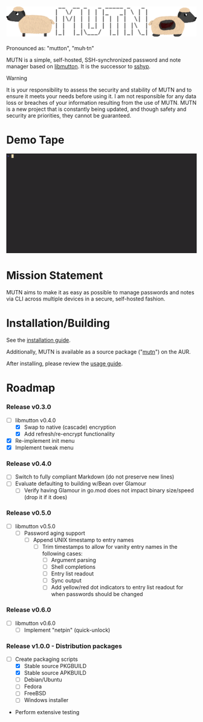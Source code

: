 ![banner](https://raw.githubusercontent.com/rwinkhart/sshyp-labs/main/extra/artwork/MUTN-banner.webp)
---
Pronounced as: "mutton", "muh·tn"

MUTN is a simple, self-hosted, SSH-synchronized password and note manager based on [libmutton](https://github.com/rwinkhart/libmutton). It is the successor to [sshyp](https://github.com/rwinkhart/sshyp).

> [!WARNING]
>It is your responsibility to assess the security and stability of MUTN and to ensure it meets your needs before using it.
>I am not responsible for any data loss or breaches of your information resulting from the use of MUTN.
>MUTN is a new project that is constantly being updated, and though safety and security are priorities, they cannot be guaranteed.

# Demo Tape
![mutn-demo.webp](https://raw.githubusercontent.com/rwinkhart/sshyp-labs/main/extra/mutn-vhs/mutn-demo.webp)

# Mission Statement
MUTN aims to make it as easy as possible to manage passwords and notes via CLI across multiple devices in a secure, self-hosted fashion.

# Installation/Building
See the [installation guide](https://github.com/rwinkhart/MUTN/blob/main/wiki/install.md).

Additionally, MUTN is available as a source package ("[mutn](https://aur.archlinux.org/packages/mutn)") on the AUR.

After installing, please review the [usage guide](https://github.com/rwinkhart/MUTN/blob/main/wiki/usage.md).

# Roadmap
### Release v0.3.0
- [ ] libmutton v0.4.0
    - [x] Swap to native (cascade) encryption
    - [x] Add refresh/re-encrypt functionality
- [x] Re-implement init menu
- [x] Implement tweak menu
### Release v0.4.0
- [ ] Switch to fully compliant Markdown (do not preserve new lines)
- [ ] Evaluate defaulting to building w/Bean over Glamour
    - [ ] Verify having Glamour in go.mod does not impact binary size/speed (drop it if it does)
### Release v0.5.0
- [ ] libmutton v0.5.0
    - [ ] Password aging support
        - [ ] Append UNIX timestamp to entry names
            - [ ] Trim timestamps to allow for vanity entry names in the following cases:
                - [ ] Argument parsing
                - [ ] Shell completions
                - [ ] Entry list readout
                - [ ] Sync output
                - [ ] Add yellow/red dot indicators to entry list readout for when passwords should be changed
### Release v0.6.0
- [ ] libmutton v0.6.0
    - [ ] Implement "netpin" (quick-unlock)
### Release v1.0.0 - Distribution packages
- [ ] Create packaging scripts
    - [x] Stable source PKGBUILD
    - [x] Stable source APKBUILD
    - [ ] Debian/Ubuntu
    - [ ] Fedora
    - [ ] FreeBSD
    - [ ] Windows installer
- Perform extensive testing
